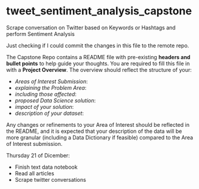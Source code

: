 # tweet_sentiment_analysis_capstone
Scrape conversation on Twitter based on Keywords or Hashtags and perform Sentiment Analysis

Just checking if I could commit the changes in this file to the remote repo.

The Capstone Repo contains a README file with pre-existing **headers and bullet points** to help guide your thoughts. You are required to fill this file in with a **Project Overview**. The overview should reflect the structure of your:

- *Areas of Interest Submission*:
- *explaining the Problem Area*:
- *including those affected*:
- *proposed Data Science solution*:
- *impact of your solution*:
- *description of your dataset*:

Any changes or refinements to your Area of Interest should be reflected in the README, and it is expected that your description of the data will be more granular (including a Data Dictionary if feasible) compared to the Area of Interest submission.

Thursday 21 of Dicember:
- Finish text data notebook
- Read all articles
- Scrape twitter conversations
